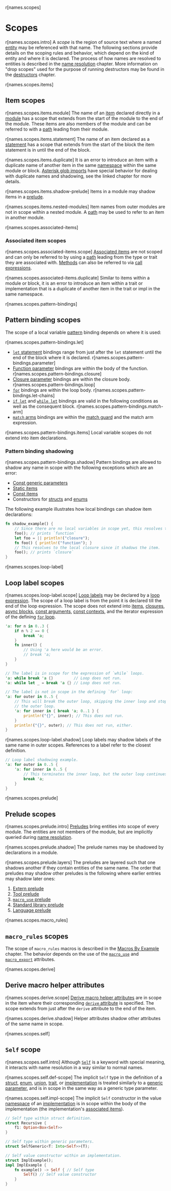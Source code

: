 r[names.scopes]
# Scopes

r[names.scopes.intro]
A *scope* is the region of source text where a named [entity] may be referenced with that name.
The following sections provide details on the scoping rules and behavior, which depend on the kind of entity and where it is declared.
The process of how names are resolved to entities is described in the [name resolution] chapter.
More information on "drop scopes" used for the purpose of running destructors may be found in the [destructors] chapter.

r[names.scopes.items]
## Item scopes

r[names.scopes.items.module]
The name of an [item][items] declared directly in a [module] has a scope that extends from the start of the module to the end of the module. These items are also members of the module and can be referred to with a [path] leading from their module.

r[names.scopes.items.statement]
The name of an item declared as a [statement] has a scope that extends from the start of the block the item statement is in until the end of the block.

r[names.scopes.items.duplicate]
It is an error to introduce an item with a duplicate name of another item in the same [namespace] within the same module or block.
[Asterisk glob imports] have special behavior for dealing with duplicate names and shadowing, see the linked chapter for more details.

r[names.scopes.items.shadow-prelude]
Items in a module may shadow items in a [prelude](#prelude-scopes).

r[names.scopes.items.nested-modules]
Item names from outer modules are not in scope within a nested module.
A [path] may be used to refer to an item in another module.

r[names.scopes.associated-items]
### Associated item scopes

r[names.scopes.associated-items.scope]
[Associated items] are not scoped and can only be referred to by using a [path] leading from the type or trait they are associated with.
[Methods] can also be referred to via [call expressions].

r[names.scopes.associated-items.duplicate]
Similar to items within a module or block,  it is an error to introduce an item within a trait or implementation that is a duplicate of another item in the trait or impl in the same namespace.

r[names.scopes.pattern-bindings]
## Pattern binding scopes

The scope of a local variable [pattern] binding depends on where it is used:

r[names.scopes.pattern-bindings.let]
* [`let` statement] bindings range from just after the `let` statement until the end of the block where it is declared.
r[names.scopes.pattern-bindings.parameter]
* [Function parameter] bindings are within the body of the function.
r[names.scopes.pattern-bindings.closure]
* [Closure parameter] bindings are within the closure body.
r[names.scopes.pattern-bindings.loop]
* [`for`] bindings are within the loop body.
r[names.scopes.pattern-bindings.let-chains]
* [`if let`] and [`while let`] bindings are valid in the following conditions as well as the consequent block.
r[names.scopes.pattern-bindings.match-arm]
* [`match` arms] bindings are within the [match guard] and the match arm expression.

r[names.scopes.pattern-bindings.items]
Local variable scopes do not extend into item declarations.
<!-- Not entirely, see https://github.com/rust-lang/rust/issues/33118 -->

### Pattern binding shadowing

r[names.scopes.pattern-bindings.shadow]
Pattern bindings are allowed to shadow any name in scope with the following exceptions which are an error:

* [Const generic parameters]
* [Static items]
* [Const items]
* Constructors for [structs] and [enums]

The following example illustrates how local bindings can shadow item declarations:

```rust
fn shadow_example() {
    // Since there are no local variables in scope yet, this resolves to the function.
    foo(); // prints `function`
    let foo = || println!("closure");
    fn foo() { println!("function"); }
    // This resolves to the local closure since it shadows the item.
    foo(); // prints `closure`
}
```

r[names.scopes.loop-label]
## Loop label scopes

r[names.scopes.loop-label.scope]
[Loop labels] may be declared by a [loop expression].
The scope of a loop label is from the point it is declared till the end of the loop expression.
The scope does not extend into [items], [closures], [async blocks], [const arguments], [const contexts], and the iterator expression of the defining [`for` loop].

```rust
'a: for n in 0..3 {
    if n % 2 == 0 {
        break 'a;
    }
    fn inner() {
        // Using 'a here would be an error.
        // break 'a;
    }
}

// The label is in scope for the expression of `while` loops.
'a: while break 'a {}         // Loop does not run.
'a: while let _ = break 'a {} // Loop does not run.

// The label is not in scope in the defining `for` loop:
'a: for outer in 0..5 {
    // This will break the outer loop, skipping the inner loop and stopping
    // the outer loop.
    'a: for inner in { break 'a; 0..1 } {
        println!("{}", inner); // This does not run.
    }
    println!("{}", outer); // This does not run, either.
}

```

r[names.scopes.loop-label.shadow]
Loop labels may shadow labels of the same name in outer scopes.
References to a label refer to the closest definition.

```rust
// Loop label shadowing example.
'a: for outer in 0..5 {
    'a: for inner in 0..5 {
        // This terminates the inner loop, but the outer loop continues to run.
        break 'a;
    }
}
```

r[names.scopes.prelude]
## Prelude scopes

r[names.scopes.prelude.intro]
[Preludes] bring entities into scope of every module.
The entities are not members of the module, but are implicitly queried during [name resolution].

r[names.scopes.prelude.shadow]
The prelude names may be shadowed by declarations in a module.

r[names.scopes.prelude.layers]
The preludes are layered such that one shadows another if they contain entities of the same name.
The order that preludes may shadow other preludes is the following where earlier entries may shadow later ones:

1. [Extern prelude]
2. [Tool prelude]
3. [`macro_use` prelude]
4. [Standard library prelude]
5. [Language prelude]

r[names.scopes.macro_rules]
## `macro_rules` scopes

The scope of `macro_rules` macros is described in the [Macros By Example] chapter.
The behavior depends on the use of the [`macro_use`] and [`macro_export`] attributes.

r[names.scopes.derive]
## Derive macro helper attributes

r[names.scopes.derive.scope]
[Derive macro helper attributes] are in scope in the item where their corresponding [`derive` attribute] is specified.
The scope extends from just after the `derive` attribute to the end of the item. <!-- Note: Not strictly true, see https://github.com/rust-lang/rust/issues/79202, but this is the intention. -->

r[names.scopes.derive.shadow]
Helper attributes shadow other attributes of the same name in scope.

r[names.scopes.self]
## `Self` scope

r[names.scopes.self.intro]
Although [`Self`] is a keyword with special meaning, it interacts with name resolution in a way similar to normal names.

r[names.scopes.self.def-scope]
The implicit `Self` type in the definition of a [struct], [enum], [union], [trait], or [implementation] is treated similarly to a [generic parameter](#generic-parameter-scopes), and is in scope in the same way as a generic type parameter.

r[names.scopes.self.impl-scope]
The implicit `Self` constructor in the value [namespace] of an [implementation] is in scope within the body of the implementation (the implementation's [associated items]).

```rust
// Self type within struct definition.
struct Recursive {
    f1: Option<Box<Self>>
}

// Self type within generic parameters.
struct SelfGeneric<T: Into<Self>>(T);

// Self value constructor within an implementation.
struct ImplExample();
impl ImplExample {
    fn example() -> Self { // Self type
        Self() // Self value constructor
    }
}
```

[`derive` attribute]: ../attributes/derive.md
[`for` loop]: ../expressions/loop-expr.md#iterator-loops
[`for`]: ../expressions/loop-expr.md#iterator-loops
[`if let`]: ../expressions/if-expr.md#if-let-patterns
[`while let`]: ../expressions/loop-expr.md#while-let-patterns
[`let` statement]: ../statements.md#let-statements
[`macro_export`]: ../macros-by-example.md#path-based-scope
[`macro_use` prelude]: preludes.md#macro_use-prelude
[`macro_use`]: ../macros-by-example.md#the-macro_use-attribute
[`match` arms]: ../expressions/match-expr.md
[`Self`]: ../paths.md#self-1
[Associated consts]: ../items/associated-items.md#associated-constants
[associated items]: ../items/associated-items.md
[Asterisk glob imports]: ../items/use-declarations.md
[async blocks]: ../expressions/block-expr.md#async-blocks
[call expressions]: ../expressions/call-expr.md
[Closure parameter]: ../expressions/closure-expr.md
[closures]: ../expressions/closure-expr.md
[const arguments]: ../items/generics.md#const-generics
[const contexts]: ../const_eval.md#const-context
[Const generic parameters]: ../items/generics.md#const-generics
[Const items]: ../items/constant-items.md
[Constant]: ../items/constant-items.md
[Derive macro helper attributes]: ../procedural-macros.md#derive-macro-helper-attributes
[destructors]: ../destructors.md
[entity]: ../names.md
[enum]: ../items/enumerations.mdr
[enums]: ../items/enumerations.md
[Extern prelude]: preludes.md#extern-prelude
[Function parameter]: ../items/functions.md#function-parameters
[hrtb]: ../trait-bounds.md#higher-ranked-trait-bounds
[Impl trait]: ../types/impl-trait.md
[implementation]: ../items/implementations.md
[items]: ../items.md
[Language prelude]: preludes.md#language-prelude
[loop expression]: ../expressions/loop-expr.md
[Loop labels]: ../expressions/loop-expr.md#loop-labels
[Macros By Example]: ../macros-by-example.md
[match guard]: ../expressions/match-expr.md#match-guards
[methods]: ../items/associated-items.md#methods
[module]: ../items/modules.md
[name resolution]: name-resolution.md
[namespace]: namespaces.md
[path]: ../paths.md
[pattern]: ../patterns.md
[placeholder lifetime]: ../lifetime-elision.md
[preludes]: preludes.md
[Standard library prelude]: preludes.md#standard-library-prelude
[statement]: ../statements.md
[Static items]: ../items/static-items.md
[static]: ../items/static-items.md
[struct]: ../items/structs.md
[structs]: ../items/structs.md
[Tool prelude]: preludes.md#tool-prelude
[trait]: ../items/traits.md
[union]: ../items/unions.md
